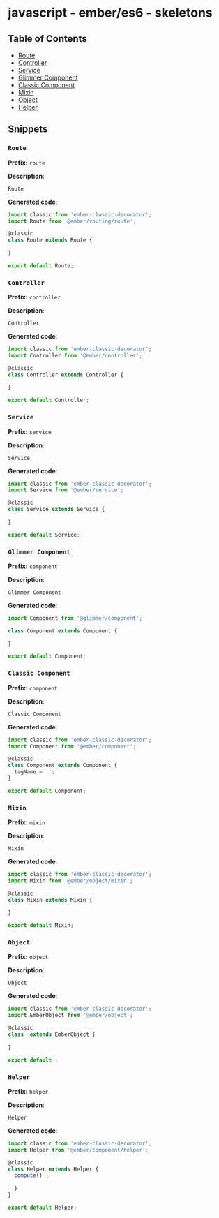 # javascript - ember/es6 - skeletons
## Table of Contents
- [Route](#route)
- [Controller](#controller)
- [Service](#service)
- [Glimmer Component](#glimmer-component)
- [Classic Component](#classic-component)
- [Mixin](#mixin)
- [Object](#object)
- [Helper](#helper)
## Snippets
### `Route`
**Prefix:** `route`

**Description**:
```
Route
```
**Generated code**:
```js
import classic from 'ember-classic-decorator';
import Route from '@ember/routing/route';

@classic
class Route extends Route {
  
}

export default Route;
```
### `Controller`
**Prefix:** `controller`

**Description**:
```
Controller
```
**Generated code**:
```js
import classic from 'ember-classic-decorator';
import Controller from '@ember/controller';

@classic
class Controller extends Controller {
  
}

export default Controller;
```
### `Service`
**Prefix:** `service`

**Description**:
```
Service
```
**Generated code**:
```js
import classic from 'ember-classic-decorator';
import Service from '@ember/service';

@classic
class Service extends Service {
  
}

export default Service;
```
### `Glimmer Component`
**Prefix:** `component`

**Description**:
```
Glimmer Component
```
**Generated code**:
```js
import Component from '@glimmer/component';

class Component extends Component {
  
}

export default Component;
```
### `Classic Component`
**Prefix:** `component`

**Description**:
```
Classic Component
```
**Generated code**:
```js
import classic from 'ember-classic-decorator';
import Component from '@ember/component';

@classic
class Component extends Component {
  tagName = '';
}

export default Component;
```
### `Mixin`
**Prefix:** `mixin`

**Description**:
```
Mixin
```
**Generated code**:
```js
import classic from 'ember-classic-decorator';
import Mixin from '@ember/object/mixin';

@classic
class Mixin extends Mixin {
  
}

export default Mixin;
```
### `Object`
**Prefix:** `object`

**Description**:
```
Object
```
**Generated code**:
```js
import classic from 'ember-classic-decorator';
import EmberObject from '@ember/object';

@classic
class  extends EmberObject {
  
}

export default ;
```
### `Helper`
**Prefix:** `helper`

**Description**:
```
Helper
```
**Generated code**:
```js
import classic from 'ember-classic-decorator';
import Helper from '@ember/component/helper';

@classic
class Helper extends Helper {
  compute() {
    
  }
}

export default Helper;
```